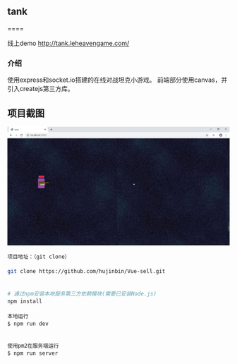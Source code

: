 ## tank
====

线上demo 
http://tank.leheavengame.com/


### 介绍

使用express和socket.io搭建的在线对战坦克小游戏。
前端部分使用canvas，并引入createjs第三方库。

## 项目截图


<div align=center>
<img src="./screenshots/1.png"/>
</div>


``` bash
项目地址：（git clone）

git clone https://github.com/hujinbin/Vue-sell.git
 
 
# 通过npm安装本地服务第三方依赖模块(需要已安装Node.js)
npm install

本地运行
$ npm run dev


使用pm2在服务端运行
$ npm run server


```
